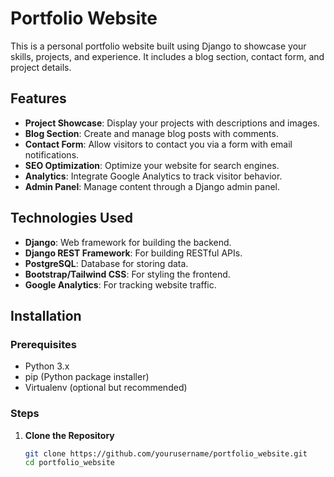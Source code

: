 # Portfolio Website

This is a personal portfolio website built using Django to showcase your skills, projects, and experience. It includes a blog section, contact form, and project details.

## Features

- **Project Showcase**: Display your projects with descriptions and images.
- **Blog Section**: Create and manage blog posts with comments.
- **Contact Form**: Allow visitors to contact you via a form with email notifications.
- **SEO Optimization**: Optimize your website for search engines.
- **Analytics**: Integrate Google Analytics to track visitor behavior.
- **Admin Panel**: Manage content through a Django admin panel.

## Technologies Used

- **Django**: Web framework for building the backend.
- **Django REST Framework**: For building RESTful APIs.
- **PostgreSQL**: Database for storing data.
- **Bootstrap/Tailwind CSS**: For styling the frontend.
- **Google Analytics**: For tracking website traffic.

## Installation

### Prerequisites

- Python 3.x
- pip (Python package installer)
- Virtualenv (optional but recommended)

### Steps

1. **Clone the Repository**

   ```bash
   git clone https://github.com/yourusername/portfolio_website.git
   cd portfolio_website
